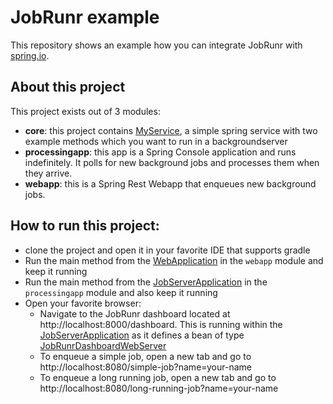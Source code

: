# JobRunr example

This repository shows an example how you can integrate JobRunr with [spring.io](https://spring.io/).

## About this project
This project exists out of 3 modules:
- **core**: this project contains [MyService](core/src/main/java/org/jobrunr/examples/services/MyService.java), a simple spring service with two example methods which you want to run in a backgroundserver  
- **processingapp**: this app is a Spring Console application and runs indefinitely. It polls for new background jobs and processes them when they arrive.  
- **webapp**: this is a Spring Rest Webapp that enqueues new background jobs. 

## How to run this project:
- clone the project and open it in your favorite IDE that supports gradle
- Run the main method from the [WebApplication](webapp/src/main/java/org/jobrunr/examples/webapp/WebApplication.java) in the `webapp` module and keep it running
- Run the main method from the [JobServerApplication](processingapp/src/main/java/org/jobrunr/examples/processingapp/JobServerApplication.java) in the `processingapp` module and also keep it running
- Open your favorite browser:
  - Navigate to the JobRunr dashboard located at http://localhost:8000/dashboard. This is running within the [JobServerApplication](processingapp/src/main/java/org/jobrunr/examples/processingapp/JobServerApplication.java) as it defines a bean of type [JobRunrDashboardWebServer](https://github.com/jobrunr/jobrunr/blob/master/core/src/main/java/org/jobrunr/dashboard/JobRunrDashboardWebServer.java)
  - To enqueue a simple job, open a new tab and go to http://localhost:8080/simple-job?name=your-name
  - To enqueue a long running job, open a new tab and go to http://localhost:8080/long-running-job?name=your-name
